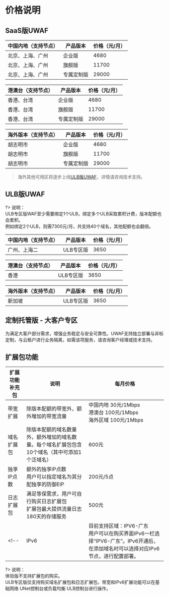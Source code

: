 # 价格说明

## SaaS版UWAF

| 中国内地（支持节点） | 产品版本  | 价格（元/月） |
| --- | --- | --- |
| 北京、上海、广州 | 企业版   | 4680 |
| 北京、上海、广州 | 旗舰版   | 11700 |  
| 北京、上海、广州 | 专属定制版 | 29000 |

| 港澳台（支持节点） | 产品版本 | 价格（元/月） |
| --- | --- | ---- |
| 香港、台湾 | 企业版   | 4680  |
| 香港、台湾 | 旗舰版   | 11700 |
| 香港、台湾 | 专属定制版 | 29000 |

| 海外版本（支持节点）| 产品版本  | 价格（元/月） |
| --- | --- | ---- |
| 胡志明市 | 企业版   | 4680 |
| 胡志明市 | 旗舰版   | 11700 |
| 胡志明市 | 专属定制版 | 29000 |

> 海外其他可用区将逐步上线[ULB版UWAF](/uewaf/steer/Price?id=ULB版UWAF)，详情请咨询技术支持。

## ULB版UWAF

?> 说明：  
ULB专区版WAF至少需要绑定1个ULB，绑定多个ULB采取累积计费，版本配额也会累积。  
例如绑定2个ULB，则需7300元/月，共支持40个域名，其他配额也会翻倍。

| 中国内地（支持节点） | 产品版本  | 价格（元/月） |
| --- | --- | --- |
| 广州、上海二 | ULB专区版 | 3650 |

| 港澳台（支持节点） | 产品版本  | 价格（元/月） |
| --- | --- | --- |
| 香港 | ULB专区版 | 3650 |

| 海外版本（支持节点）| 产品版本  | 价格（元/月） |
| --- | --- | ---- |
| 新加坡 | ULB专区版   | 3650 |


## 定制托管版 - 大客户专区

为满足大客户部分需求，增强业务稳定与安全可靠性。UWAF支持独立部署与非标定制，与云租户进行业务隔离，如需该项服务，请咨询客户经理或技术支持。

## 扩展包功能

| 扩展功能补充包 | 说明 | 每月价格 |
| --- | --- | --- |
| 带宽扩展      | 除版本配额的带宽外，额外增加的带宽流量 | 中国内地 30元/1Mbps<br>港澳台 100元/1Mbps <br>  海外区域 100元/1Mbps |
| 域名扩展包    | 除版本配额的域名数量外，额外增加的域名数量。每个域名扩展包包含10个域名（其中可添加1个泛域名）  | 600元    |
| 独享IP点数  | 额外的独享IP点数<br>用户可以指定域名为其分配独享的防御EIP | 200元/5点    |
| 日志扩展包 | 满足等保需求，用户可自行购买日志扩展包<br>扩展包最大提供流量日志180天的存储服务| 500元|
<!--| IPv6 | 目前支持区域：IPV6-广东 <br>用户可以在购买界面IPv6一栏选择“IPV6-广东”。IPv6开通后，在添加域名时可以选择对应IPv6节点，进行配置部署。| 850元 |-->


?> 说明：  
体验版不支持扩展包的购买。  
ULB专区版仅支持购买域名扩展包和日志扩展包，带宽和IPv6扩展功能可以在基础网络 UNet控制台或负载均衡 ULB控制台进行操作。  
